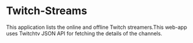 # Twitch-Streams
This application lists the online and offline Twitch streamers.This web-app uses Twitchtv JSON API for fetching the details of the channels.
